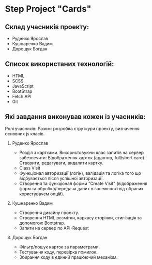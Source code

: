 # Step Project "Cards"

## Cклад учасників проекту:
   * Руденко Ярослав
   * Кушнаренко Вадим
   * Дорощук Богдан

## Список використаних технологій:
   * HTML
   * SCSS
   * JavaScript
   * BootStrap
   * Fetch API
   * Git

## Які завдання виконував кожен із учасників:
  Ролі учасників:
Разом: розробка струткури проекту, визначення основних js класів.

1. Руденко Ярослав
   * Розділ з картками. Використовуючи клас запитів на сервер забезпечити: Відображення карток (адаптив, full/short card). Створити, редагувати, видалити картку.
   * Class Visit
   * Функціонал авторизації (логін), валідація та логіка того що відбувається після успішної авторизації.
   * Cтворення та функціонал форми "Create Visit" (відображення форм та обробка/передача даних в залежності від обраних користувачем опцій).

2. Кушнаренко Вадим 
   * Створення дизайну проекту.
   * Створення HTML розмітки, каркасу сторінки, стилізація за допомогою Bootstrap.
   * Запити на сервер по API-Request

2. Дорощук Богдан
   * Фільтр/пошук карток за параметрами.
   * Тестування коду, перевірка помилок.
   * Збирання коду в єдиний працюючий механізм.

